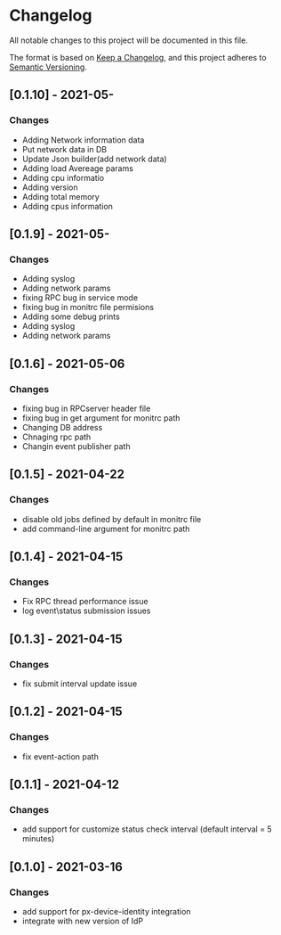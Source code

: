 # Changelog
All notable changes to this project will be documented in this file.

The format is based on [Keep a Changelog](https://keepachangelog.com/en/1.0.0/),
and this project adheres to [Semantic Versioning](https://semver.org/spec/v2.0.0.html).

## [0.1.10] - 2021-05-
### Changes
- Adding Network information data
- Put network data in DB
- Update Json builder(add network data)
- Adding load Avereage params
- Adding cpu informatio
- Adding version
- Adding total memory
- Adding cpus information

## [0.1.9] - 2021-05-
### Changes
- Adding syslog
- Adding network params
- fixing RPC bug in service mode
- fixing bug in monitrc file permisions
- Adding some debug prints
- Adding syslog
- Adding network params

## [0.1.6] - 2021-05-06
### Changes
- fixing bug in RPCserver header file
- fixing bug in get argument for monitrc path
- Changing DB address
- Chnaging rpc path
- Changin event publisher path


## [0.1.5] - 2021-04-22
### Changes
- disable old jobs defined by default in monitrc file
- add command-line argument for monitrc path

## [0.1.4] - 2021-04-15
### Changes
- Fix RPC thread performance issue
- log event\status submission issues

## [0.1.3] - 2021-04-15
### Changes
- fix submit interval update issue

## [0.1.2] - 2021-04-15
### Changes
- fix event-action path

## [0.1.1] - 2021-04-12
### Changes
- add support for customize status check interval (default interval = 5 minutes)

## [0.1.0] - 2021-03-16
### Changes
- add support for px-device-identity integration
- integrate with new version of IdP
